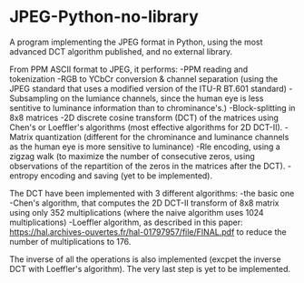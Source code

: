 # JPEG-Python-no-library
A program implementing the JPEG format in Python, using the most advanced DCT algorithm published, and no external library.

From PPM ASCII format to JPEG, it performs:
-PPM reading and tokenization
-RGB to YCbCr conversion & channel separation (using the JPEG standard that uses a modified version of the ITU-R BT.601 standard)
-Subsampling on the lumiance channels, since the human eye is less sentitive to luminance information than to chrominance's.)
-Block-splitting in 8x8 matrices
-2D discrete cosine transform (DCT) of the matrices using Chen's or Loeffler's algorithms (most effective algorithms for 2D DCT-II).
-Matrix quantization (different for the chrominance and luminance channels as the human eye is more sensitive to luminance)
-Rle encoding, using a zigzag walk (to maximize the number of consecutive zeros, using observations of the repartition of the zeros in the matrices after the DCT).
-entropy encoding and saving (yet to be implemented).

The DCT have been implemented with 3 different algorithms: 
-the basic one
-Chen's algorithm, that computes the 2D DCT-II transform of 8x8 matrix using only 352 multiplications (where the naive algorithm uses 1024 multiplications)
-Loeffler algorithm, as described in this paper: https://hal.archives-ouvertes.fr/hal-01797957/file/FINAL.pdf to reduce the number of multiplications to 176. 

The inverse of all the operations is also implemented (excpet the inverse DCT with Loeffler's algorithm).
The very last step is yet to be implemented.
